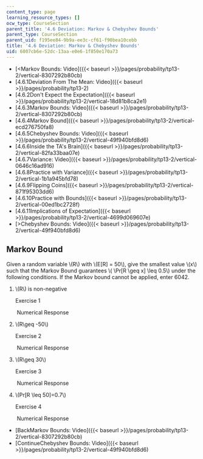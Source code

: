 ```yaml
---
content_type: page
learning_resource_types: []
ocw_type: CourseSection
parent_title: '4.6 Deviation: Markov & Chebyshev Bounds'
parent_type: CourseSection
parent_uid: f195ee84-9b9a-ee3c-cf61-f90bea10cebb
title: '4.6 Deviation: Markov & Chebyshev Bounds'
uid: 6007cb6e-52dc-13aa-e0e6-1f850e170a73
---
```


*   [\<Markov Bounds: Video]({{< baseurl >}}/pages/probability/tp13-2/vertical-8307292b80cb)
*   [4.6.1Deviation From The Mean: Video]({{< baseurl >}}/pages/probability/tp13-2)
*   [4.6.2Don't Expect the Expectation]({{< baseurl >}}/pages/probability/tp13-2/vertical-18d81b8ca2e1)
*   [4.6.3Markov Bounds: Video]({{< baseurl >}}/pages/probability/tp13-2/vertical-8307292b80cb)
*   [4.6.4Markov Bound]({{< baseurl >}}/pages/probability/tp13-2/vertical-ecd276750fa8)
*   [4.6.5Chebyshev Bounds: Video]({{< baseurl >}}/pages/probability/tp13-2/vertical-49f940bfd8d6)
*   [4.6.6Inside the TA's Brain]({{< baseurl >}}/pages/probability/tp13-2/vertical-82fa33baa07e)
*   [4.6.7Variance: Video]({{< baseurl >}}/pages/probability/tp13-2/vertical-0646c16ad916)
*   [4.6.8Practice with Variance]({{< baseurl >}}/pages/probability/tp13-2/vertical-1b1a945bfd78)
*   [4.6.9Flipping Coins]({{< baseurl >}}/pages/probability/tp13-2/vertical-871f95303dd6)
*   [4.6.10Practice with Bounds]({{< baseurl >}}/pages/probability/tp13-2/vertical-00ed1bc2728f)
*   [4.6.11Implications of Expectation]({{< baseurl >}}/pages/probability/tp13-2/vertical-4699d069607e)
*   [\>Chebyshev Bounds: Video]({{< baseurl >}}/pages/probability/tp13-2/vertical-49f940bfd8d6)

Markov Bound
------------

  

Given a random variable \\(R\\) with \\(E\[R\] = 50\\), give the smallest value \\(x\\) such that the Markov Bound guarantees \\( \\Pr\[R \\geq x\] \\leq 0.5\\) under the following conditions. If the Markov bound cannot be applied, enter 6042.

1.  \\(R\\) is non-negative
    
    Exercise 1
    
    &nbsp;Numerical Response&nbsp;
    
  
3.  \\(R\\geq -50\\)
    
    Exercise 2
    
    &nbsp;Numerical Response&nbsp;
    
  
5.  \\(R\\geq 30\\)
    
    Exercise 3
    
    &nbsp;Numerical Response&nbsp;
    
  
7.  \\(Pr\[R \\leq 50\]=0.7\\)
    
    Exercise 4
    
    &nbsp;Numerical Response&nbsp;
    

*   [BackMarkov Bounds: Video]({{< baseurl >}}/pages/probability/tp13-2/vertical-8307292b80cb)
*   [ContinueChebyshev Bounds: Video]({{< baseurl >}}/pages/probability/tp13-2/vertical-49f940bfd8d6)